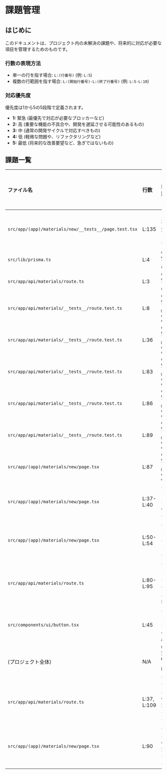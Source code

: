# 課題管理

## はじめに

このドキュメントは、プロジェクト内の未解決の課題や、将来的に対応が必要な項目を管理するためのものです。

### 行数の表現方法

- 単一の行を指す場合: `L:(行番号)` (例: `L:5`)
- 複数の行範囲を指す場合: `L:(開始行番号)-L:(終了行番号)` (例: `L:5-L:10`)

### 対応優先度

優先度は1から5の5段階で定義されます。

- **1:** 緊急 (最優先で対応が必要なブロッカーなど)
- **2:** 高 (重要な機能の不具合や、開発を遅延させる可能性のあるもの)
- **3:** 中 (通常の開発サイクルで対応すべきもの)
- **4:** 低 (軽微な問題や、リファクタリングなど)
- **5:** 最低 (将来的な改善要望など、急ぎではないもの)

## 課題一覧

| ファイル名                                     | 行数        | 内容の簡潔な説明                                 | 対応優先度 | 対応済み |
| :--------------------------------------------- | :---------- | :----------------------------------------------- | :--------- | :------- |
| `src/app/(app)/materials/new/__tests__/page.test.tsx` | L:135       | `recordedAt` の不正な日付形式のテストがスキップされている | 3          | false    |
| `src/lib/prisma.ts`                            | L:4         | `eslint-disable-next-line no-unused-vars`        | 4          | false    |
| `src/app/api/materials/route.ts`               | L:3         | `eslint-disable-next-line no-unused-vars`        | 4          | false    |
| `src/app/api/materials/__tests__/route.test.ts`  | L:8         | `eslint-disable-next-line @typescript-eslint/no-explicit-any` | 4          | false    |
| `src/app/api/materials/__tests__/route.test.ts`  | L:36        | `eslint-disable-next-line @typescript-eslint/no-explicit-any` | 4          | false    |
| `src/app/api/materials/__tests__/route.test.ts`  | L:83        | `eslint-disable-next-line @typescript-eslint/no-explicit-any` | 4          | false    |
| `src/app/api/materials/__tests__/route.test.ts`  | L:86        | `eslint-disable-next-line @typescript-eslint/no-explicit-any` | 4          | false    |
| `src/app/api/materials/__tests__/route.test.ts`  | L:89        | `eslint-disable-next-line @typescript-eslint/no-explicit-any` | 4          | false    |
| `src/app/(app)/materials/new/page.tsx`         | L:87        | `eslint-disable-next-line @typescript-eslint/no-explicit-any` | 4          | false    |
| `src/app/(app)/materials/new/page.tsx`         | L:37-L:40   | テストカバレッジ不足 (recordedAtのパースエラー処理部分)       | 3          | false    |
| `src/app/(app)/materials/new/page.tsx`         | L:50-L:54   | テストカバレッジ不足 (GPS関連のプレースホルダーコード)      | 4          | false    |
| `src/app/api/materials/route.ts`               | L:80-L:95   | テストカバレッジ不足 (POST時のタグ関連エラーハンドリング等) | 3          | false    |
| `src/components/ui/button.tsx`                 | L:45        | テストカバレッジ不足 (variant='link' の場合のasChild) | 4          | false    |
| (プロジェクト全体)                               | N/A         | `npm run dev` 実行時に `Unable to resolve babel-loader` エラーが発生 | 2          | false    |
| `src/app/api/materials/route.ts`               | L:37, L:109 | テスト実行時に `console.error` が出力される(意図的なエラーケース) | 4          | false    |
| `src/app/(app)/materials/new/page.tsx`         | L:90        | テスト実行時に `console.error` が出力される(意図的なエラーケース) | 4          | false    | 
